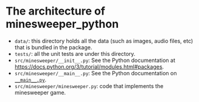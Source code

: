# The architecture of minesweeper_python

- `data/`: this directory holds all the data (such as images, audio files, etc) that is bundled in the package.
- `tests/`: all the unit tests are under this directory.
- `src/minesweeper/__init__.py`: See the Python documentation at https://docs.python.org/3/tutorial/modules.html#packages.
- `src/minesweeper/__main__.py`: See the Python documentation on [`__main__.py`](https://docs.python.org/3/library/__main__.html).
- `src/minesweeper/minesweeper.py`: code that implements the minesweeper game. 
